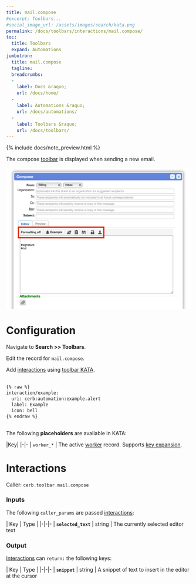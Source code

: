 ```yaml
---
title: mail.compose
#excerpt: Toolbars...
#social_image_url: /assets/images/search/kata.png
permalink: /docs/toolbars/interactions/mail.compose/
toc:
  title: Toolbars
  expand: Automations
jumbotron:
  title: mail.compose
  tagline: 
  breadcrumbs:
  -
    label: Docs &raquo;
    url: /docs/home/
  -
    label: Automations &raquo;
    url: /docs/automations/
  -
    label: Toolbars &raquo;
    url: /docs/toolbars/
---
```


{% include docs/note_preview.html %}

The compose [toolbar](/docs/toolbars/) is displayed when sending a new email.

<div class="cerb-screenshot">
<img src="/assets/images/docs/toolbars/mail-compose.png" class="screenshot">
</div>

# Configuration

Navigate to **Search >> Toolbars**.

Edit the record for `mail.compose`.

Add [interactions](/docs/automations/triggers/interaction.worker/) using [toolbar KATA](/docs/toolbars/#kata).

<pre>
<code class="language-cerb">
{% raw %}
interaction/example:
  uri: cerb:automation:example.alert
  label: Example
  icon: bell
{% endraw %}
</code>
</pre>

The following **placeholders** are available in KATA:

|Key|
|-|-
| `worker_*` | The active [worker](/docs/records/types/worker/) record. Supports [key expansion](/docs/bots/behaviors/dictionaries/key-expansion/).

# Interactions

Caller: `cerb.toolbar.mail.compose`

### Inputs

The following `caller_params` are passed [interactions](/docs/automations/triggers/interaction.worker/):

| Key | Type |
|-|-|-
| **`selected_text`** | string | The currently selected editor text

### Output

[Interactions](/docs/automations/triggers/interaction.worker/) can `return:` the following keys:

| Key | Type |
|-|-|-
| **`snippet`** | string | A snippet of text to insert in the editor at the cursor
